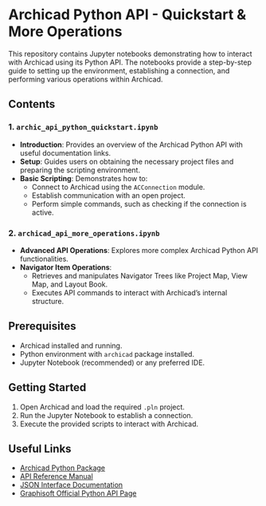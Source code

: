 # Archicad Python API - Quickstart & More Operations

This repository contains Jupyter notebooks demonstrating how to interact with Archicad using its Python API. The notebooks provide a step-by-step guide to setting up the environment, establishing a connection, and performing various operations within Archicad.

## Contents

### 1. `archic_api_python_quickstart.ipynb`
- **Introduction**: Provides an overview of the Archicad Python API with useful documentation links.
- **Setup**: Guides users on obtaining the necessary project files and preparing the scripting environment.
- **Basic Scripting**: Demonstrates how to:
  - Connect to Archicad using the `ACConnection` module.
  - Establish communication with an open project.
  - Perform simple commands, such as checking if the connection is active.

### 2. `archicad_api_more_operations.ipynb`
- **Advanced API Operations**: Explores more complex Archicad Python API functionalities.
- **Navigator Item Operations**:
  - Retrieves and manipulates Navigator Trees like Project Map, View Map, and Layout Book.
  - Executes API commands to interact with Archicad’s internal structure.

## Prerequisites
- Archicad installed and running.
- Python environment with `archicad` package installed.
- Jupyter Notebook (recommended) or any preferred IDE.

## Getting Started
1. Open Archicad and load the required `.pln` project.
2. Run the Jupyter Notebook to establish a connection.
3. Execute the provided scripts to interact with Archicad.

## Useful Links
- [Archicad Python Package](https://pypi.org/project/archicad/)
- [API Reference Manual](https://archicadapi.graphisoft.com/archicadPythonPackage/archicad.html)
- [JSON Interface Documentation](https://archicadapi.graphisoft.com/JSONInterfaceDocumentation/#Introduction)
- [Graphisoft Official Python API Page](https://graphisoft.com/downloads/python)
